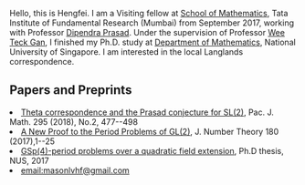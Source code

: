 Hello, this is Hengfei. I am a Visiting fellow at <a href="https://https://www.math.tifr.res.in">School of Mathematics<a>, Tata Institute of Fundamental Research (Mumbai) from September 2017, working with Professor <a href="https://math.tifr.res.in/~dprasad">Dipendra Prasad<a>. Under the supervision of Professor <a href="https://www.math.nus.edu.sg/~matgwt">Wee Teck Gan<a>, I finished my Ph.D. study at <a href="www.math.nus.edu.sg">Department of Mathematics<a>, National University of Singapore. I am interested in the local Langlands correspondence.
  



## Papers and Preprints
<li> <a href="https://msp.org/pjm/2018/295-2/p12.xhtml">Theta correspondence and the Prasad conjecture for SL(2)<a>, Pac. J. Math. 295 (2018), No.2, 477--498
<li><a href="https://doi.org/10.1016/j.jnt.2017.03.010">A New Proof to the Period Problems of GL(2)<a>, J. Number Theory 180 (2017),1--25
<li><a href="http://scholarbank.nus.sg/handle/10635/135863">GSp(4)-period problems over a quadratic field extension<a>, Ph.D thesis, NUS, 2017<a>
<li><a href="mailto:masonlvhf at gmail dot com">email:masonlvhf@gmail.com
